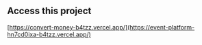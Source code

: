 ## Access this project

[https://convert-money-b4tzz.vercel.app/](https://event-platform-hn7cd0ixa-b4tzz.vercel.app/)
